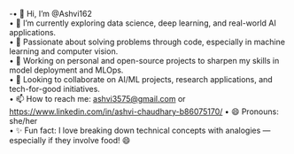 -• 👋 Hi, I’m @Ashvi162  
• 🌱 I’m currently exploring data science, deep learning, and real-world AI applications.  
• 🧠 Passionate about solving problems through code, especially in machine learning and computer vision.  
• 🔧 Working on personal and open-source projects to sharpen my skills in model deployment and MLOps.  
• 🤝 Looking to collaborate on AI/ML projects, research applications, and tech-for-good initiatives.  
• 📫 How to reach me: ashvi3575@gmail.com or https://www.linkedin.com/in/ashvi-chaudhary-b86075170/
• 😄 Pronouns: she/her  
• ✨ Fun fact: I love breaking down technical concepts with analogies — especially if they involve food! 😄
